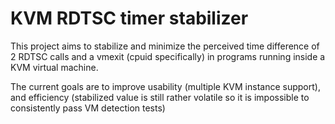 # KVM RDTSC timer stabilizer

This project aims to stabilize and minimize the perceived time difference of 2 RDTSC calls and a vmexit (cpuid specifically) in programs running inside a KVM virtual machine.

The current goals are to improve usability (multiple KVM instance support), and efficiency (stabilized value is still rather volatile so it is impossible to consistently pass VM detection tests)
